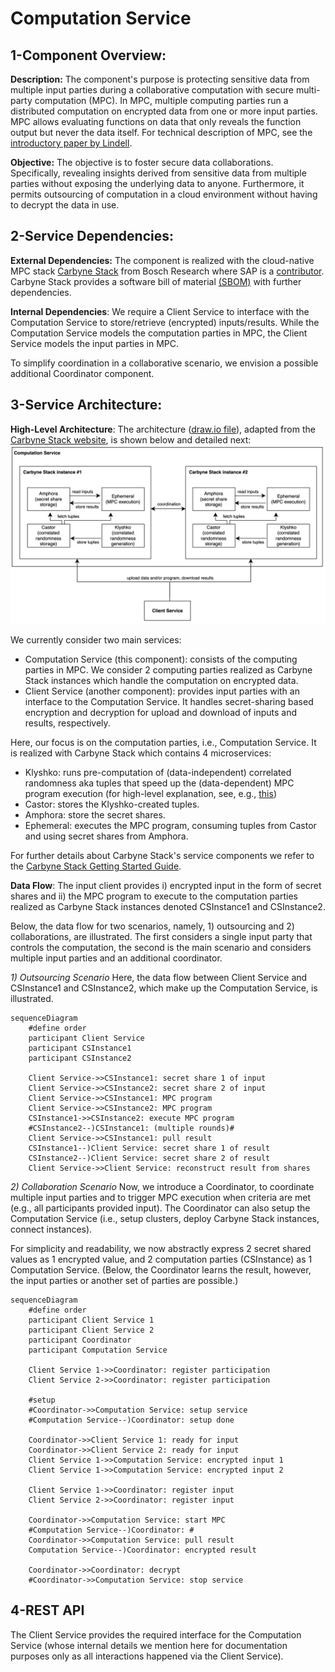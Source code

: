 # Computation Service

## 1-Component Overview:
**Description:**
The component's purpose is protecting sensitive data from multiple input parties during a collaborative computation with secure multi-party computation (MPC). In MPC, multiple computing parties run a distributed computation on encrypted data from one or more input parties. MPC allows evaluating functions on data that only reveals the function output but never the data itself. For technical description of MPC, see the [introductory paper by Lindell](https://eprint.iacr.org/2020/300.pdf).

**Objective:**
The objective is to foster secure data collaborations. Specifically, revealing insights derived from sensitive data from multiple parties without exposing the underlying data to anyone. Furthermore, it permits outsourcing of computation in a cloud environment without having to decrypt the data in use.


## 2-Service Dependencies:
**External Dependencies:**
The component is realized with the cloud-native MPC stack [Carbyne Stack](https://github.com/carbynestack/carbynestack) from Bosch Research where SAP is a [contributor](https://carbynestack.io/community/ecosystem/#sap).
Carbyne Stack provides a software bill of material [(SBOM)](https://github.com/carbynestack/carbynestack/blob/master/3RD-PARTY-LICENSES/sbom.json) with further dependencies.

**Internal Dependencies**:
We require a Client Service to interface with the Computation Service to store/retrieve (encrypted) inputs/results.
While the Computation Service models the computation parties in MPC, the Client Service models the input parties in MPC.

To simplify coordination in a collaborative scenario, we envision a possible additional Coordinator component.


## 3-Service Architecture:
**High-Level Architecture**:
The architecture ([draw.io file](diagrams/carbynestack.drawio)), adapted from the [Carbyne Stack website](https://carbynestack.io/getting-started/overview/), is shown below and detailed next:
![diagram image](images/carbynestack.png)

We currently consider two main services:
- Computation Service (this component): consists of the computing parties in MPC. We consider 2 computing parties realized as Carbyne Stack instances which handle the computation on encrypted data.
- Client Service (another component): provides input parties with an interface to the Computation Service. It handles secret-sharing based encryption and decryption for upload and download of inputs and results, respectively.

Here, our focus is on the computation parties, i.e., Computation Service. It is realized with Carbyne Stack which contains 4 microservices:
- Klyshko: runs pre-computation of (data-independent) correlated randomness aka tuples that speed up the (data-dependent) MPC program execution (for high-level explanation, see, e.g., [this](https://medium.com/applied-mpc/a-crash-course-on-mpc-part-2-fe6f847640ae))
- Castor: stores the Klyshko-created tuples.
- Amphora: store the secret shares.
- Ephemeral: executes the MPC program, consuming tuples from Castor and using secret shares from Amphora.

For further details about Carbyne Stack's service components we refer to the [Carbyne Stack Getting Started Guide](https://carbynestack.io/getting-started/overview/).


**Data Flow**:
The input client provides i) encrypted input in the form of secret shares and ii) the MPC program to execute to the computation parties realized as Carbyne Stack instances denoted CSInstance1 and CSInstance2.

Below, the data flow for two scenarios, namely, 1) outsourcing and 2) collaborations, are illustrated.
The first considers a single input party that controls the computation, the second is the main scenario and considers multiple input parties and an additional coordinator.

*1) Outsourcing Scenario*
Here, the data flow between Client Service and CSInstance1 and CSInstance2, which make up the Computation Service, is illustrated.
```mermaid
sequenceDiagram
    #define order
    participant Client Service
    participant CSInstance1
    participant CSInstance2

    Client Service->>CSInstance1: secret share 1 of input
    Client Service->>CSInstance2: secret share 2 of input
    Client Service->>CSInstance1: MPC program
    Client Service->>CSInstance2: MPC program
    CSInstance1->>CSInstance2: execute MPC program
    #CSInstance2--)CSInstance1: (multiple rounds)#
    Client Service->>CSInstance1: pull result
    CSInstance1--)Client Service: secret share 1 of result
    CSInstance2--)Client Service: secret share 2 of result
    Client Service->>Client Service: reconstruct result from shares
```

*2) Collaboration Scenario*
Now, we introduce a Coordinator, to coordinate multiple input parties and to trigger MPC execution when criteria are met (e.g., all participants provided input). The Coordinator can also setup the Computation Service (i.e., setup clusters, deploy Carbyne Stack instances, connect instances).

For simplicity and readability, we now abstractly express 2 secret shared values as 1 encrypted value, and 2 computation parties (CSInstance) as 1 Computation Service. (Below, the Coordinator learns the result, however, the input parties or another set of parties are possible.)
```mermaid
sequenceDiagram
    #define order
    participant Client Service 1
    participant Client Service 2
    participant Coordinator
    participant Computation Service

    Client Service 1->>Coordinator: register participation
    Client Service 2->>Coordinator: register participation

    #setup
    #Coordinator->>Computation Service: setup service
    #Computation Service--)Coordinator: setup done

    Coordinator->>Client Service 1: ready for input
    Coordinator->>Client Service 2: ready for input
    Client Service 1->>Computation Service: encrypted input 1
    Client Service 1->>Computation Service: encrypted input 2

    Client Service 1->>Coordinator: register input
    Client Service 2->>Coordinator: register input

    Coordinator->>Computation Service: start MPC
    #Computation Service--)Coordinator: #
    Coordinator->>Computation Service: pull result
    Computation Service--)Coordinator: encrypted result

    Coordinator->>Coordinator: decrypt
    #Coordinator->>Computation Service: stop service
```

## 4-REST API
The Client Service provides the required interface for the Computation Service (whose internal details we mention here for documentation purposes only as all interactions happened via the Client Service).

